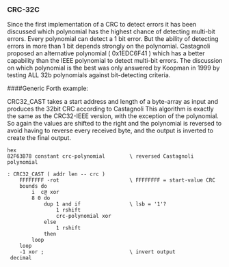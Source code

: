 ### CRC-32C

Since the first implementation of a CRC to detect errors it has been discussed which polynomial has the highest chance of detecting multi-bit errors. Every polynomial can detect a 1 bit error. But the ability of detecting errors in more than 1 bit depends strongly on the polynomial. Castagnoli proposed an alternative polynomial ( 0x1EDC6F41 ) which has a better capability than the IEEE polynomial to detect multi-bit errors.
The discussion on which polynomial is the best was only answered by Koopman in 1999 by testing ALL 32b polynomials against bit-detecting criteria.


####Generic Forth example:

CRC32_CAST takes a start address and length of a byte-array as input
and produces the 32bit CRC according to Castagnoli
This algorithm is exactly the same as the CRC32-IEEE version, with the exception of the polynomial. So again the values are shifted to the right and the polynomial is reversed to  avoid having to reverse every received byte, and the output is inverted to create the final output.

```
hex
82F63B78 constant crc-polynomial        \ reversed Castagnoli polynomial

: CRC32_CAST ( addr len -- crc )
    FFFFFFFF -rot                       \ FFFFFFFF = start-value CRC
    bounds do
        i  c@ xor
        8 0 do
            dup 1 and if                \ lsb = '1'?
                1 rshift
                crc-polynomial xor
            else
                1 rshift
            then
        loop
    loop
    -1 xor ;                            \ invert output
 decimal
 ```
